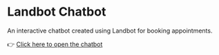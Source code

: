 # Landbot Chatbot

An interactive chatbot created using Landbot for booking appointments.

👉 [Click here to open the chatbot](https://landbot.site/your-bot-link)
